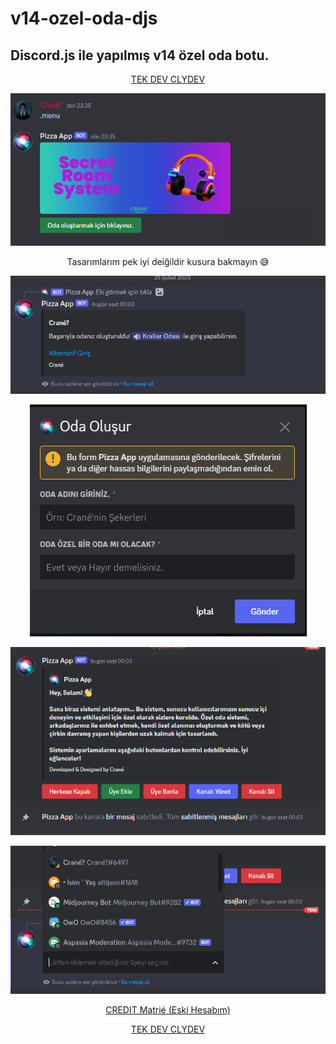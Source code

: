 # v14-ozel-oda-djs
## Discord.js ile yapılmış v14 özel oda botu.

<a href="https://discord.gg/clydev">
  <p align=center>
     TEK DEV CLYDEV
  </p>
</a>

<a href="https://discord.gg/clydev">
  <p align=center>
    <img src="./src/giris.png" alt="">
  </p>
</a>
<p align=center>Tasarımlarım pek iyi deiğildir kusura bakmayın 😅</p>

<a href="https://discord.com/users/587564522009788426">
  <p align=center>
    <img src="./src/girisInfo.PNG" alt="">
  </p>
</a>

<a href="https://discord.gg/clydev">
  <p align=center>
    <img src="./src/girisModal.PNG" alt="">
  </p>
</a>

<a href="https://discord.com/users/587564522009788426">
  <p align=center>
    <img src="./src/yazılıKanalFoto.PNG" alt="">
  </p>
</a>

<a href="https://discord.gg/clydev">
  <p align=center>
    <img src="./src/yazılıKanalUyeEkle.PNG" alt="">
  </p>
</a>

<a href="https://github.com/matr1e/secret-room-system">
  <p align=center>
    CREDIT Matrié (Eski Hesabım)
  </p>
</a>

<a href="https://discord.gg/clydev">
  <p align=center>
     TEK DEV CLYDEV
  </p>
</a>

